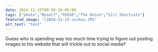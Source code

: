 ```yaml
---
date: 2024-11-15T09:50:19-05:00
tags: ["photo","Myself","POSSE","The Onion","Siri Shortcuts"]
featured_image: "/2024-11-15-sickos.JPG"
alt_text: "test"
---
```

Guess who is spending way too much time trying to figure out posting images to his website that will trickle out to social media?